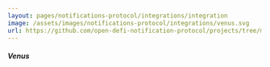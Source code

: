 ```yaml
---
layout: pages/notifications-protocol/integrations/integration
image: /assets/images/notifications-protocol/integrations/venus.svg
url: https://github.com/open-defi-notification-protocol/projects/tree/master/venus
---
```


##### Venus
